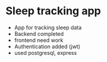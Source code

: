 # Sleep tracking app
- App for tracking sleep data
- Backend completed
- frontend need work
- Authentication added (jwt)
- used postgresql, express
